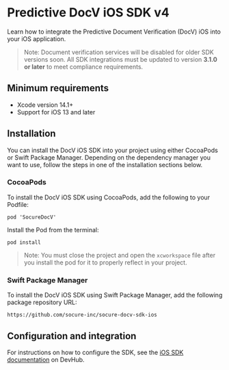 # Predictive DocV iOS SDK v4

Learn how to integrate the Predictive Document Verification (DocV) iOS into your iOS application. 

>Note: Document verification services will be disabled for older SDK versions soon. All SDK integrations must be updated to version **3.1.0 or later** to meet compliance requirements.

## Minimum requirements

- Xcode version 14.1+
- Support for iOS 13 and later

## Installation

You can install the DocV iOS SDK into your project using either CocoaPods or Swift Package Manager. Depending on the dependency manager you want to use, follow the steps in one of the installation sections below. 

### CocoaPods

To install the DocV iOS SDK using CocoaPods, add the following to your Podfile:

```
pod 'SocureDocV'
```

Install the Pod from the terminal:

```
pod install
```

>Note: You must close the project and open the `xcworkspace` file after you install the pod for it to properly reflect in your project.

### Swift Package Manager

To install the DocV iOS SDK using Swift Package Manager, add the following package repository URL:

```
https://github.com/socure-inc/socure-docv-sdk-ios
```

## Configuration and integration

For instructions on how to configure the SDK, see the [iOS SDK documentation](https://developer.socure.com/docs/sdks/docv/ios-sdk/v3-and-v4/quick-start) on DevHub.

